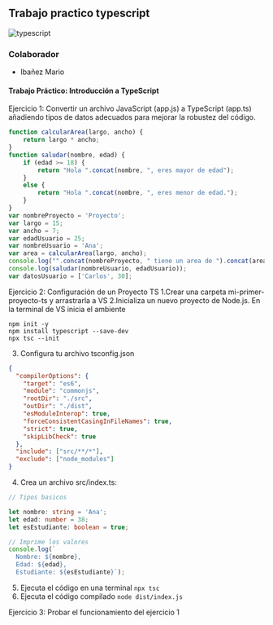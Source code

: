 ## Trabajo practico typescript
![typescript](https://github.com/user-attachments/assets/4a5e15ba-02eb-4540-b6f1-3af2d4e7c8e7)

### Colaborador
- Ibañez Mario

#### Trabajo Práctico: Introducción a TypeScript

Ejercicio 1: Convertir un archivo JavaScript (app.js) a TypeScript (app.ts) añadiendo tipos
de datos adecuados para mejorar la robustez del código.

``` javascript
function calcularArea(largo, ancho) {
    return largo * ancho;
}
function saludar(nombre, edad) {
    if (edad >= 18) {
        return "Hola ".concat(nombre, ", eres mayor de edad");
    }
    else {
        return "Hola ".concat(nombre, ", eres menor de edad.");
    }
}
var nombreProyecto = 'Proyecto';
var largo = 15;
var ancho = 7;
var edadUsuario = 25;
var nombreUsuario = 'Ana';
var area = calcularArea(largo, ancho);
console.log("".concat(nombreProyecto, " tiene un area de ").concat(area));
console.log(saludar(nombreUsuario, edadUsuario));
var datosUsuario = ['Carlos', 30];
```

Ejercicio 2: Configuración de un Proyecto TS
  1.Crear una carpeta mi-primer-proyecto-ts y arrastrarla a VS
  2.Inicializa un nuevo proyecto de Node.js. En la terminal de VS inicia el ambiente

```
npm init -y
npm install typescript --save-dev
npx tsc --init
```

3. Configura tu archivo tsconfig.json
```json
{
  "compilerOptions": {
    "target": "es6",
    "module": "commonjs",
    "rootDir": "./src",
    "outDir": "./dist",
    "esModuleInterop": true,
    "forceConsistentCasingInFileNames": true,
    "strict": true,
    "skipLibCheck": true
  },
  "include": ["src/**/*"],
  "exclude": ["node_modules"]
}
```
  
4. Crea un archivo src/index.ts:
```typescript
// Tipos basicos

let nombre: string = 'Ana';
let edad: number = 38;
let esEstudiante: boolean = true;

// Imprime los valores
console.log(`
  Nombre: ${nombre}, 
  Edad: ${edad},
  Estudiante: ${esEstudiante}`);
```


5. Ejecuta el código en una terminal
`npx tsc`
6. Ejecuta el código compilado
`node dist/index.js`


Ejercicio 3: Probar el funcionamiento del ejercicio 1
